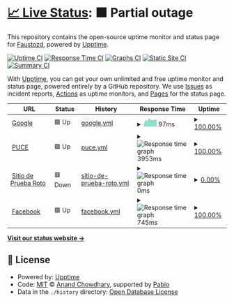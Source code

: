 # [📈 Live Status](https://Faustozd.github.io/Taller2GHA1): <!--live status--> **🟧 Partial outage**

This repository contains the open-source uptime monitor and status page for [Faustozd](https://Faustozd.github.io/Taller2GHA1), powered by [Upptime](https://github.com/upptime/upptime).

[![Uptime CI](https://github.com/Faustozd/Taller2GHA1/workflows/Uptime%20CI/badge.svg)](https://github.com/Faustozd/Taller2GHA1/actions?query=workflow%3A%22Uptime+CI%22)
[![Response Time CI](https://github.com/Faustozd/Taller2GHA1/workflows/Response%20Time%20CI/badge.svg)](https://github.com/Faustozd/Taller2GHA1/actions?query=workflow%3A%22Response+Time+CI%22)
[![Graphs CI](https://github.com/Faustozd/Taller2GHA1/workflows/Graphs%20CI/badge.svg)](https://github.com/Faustozd/Taller2GHA1/actions?query=workflow%3A%22Graphs+CI%22)
[![Static Site CI](https://github.com/Faustozd/Taller2GHA1/workflows/Static%20Site%20CI/badge.svg)](https://github.com/Faustozd/Taller2GHA1/actions?query=workflow%3A%22Static+Site+CI%22)
[![Summary CI](https://github.com/Faustozd/Taller2GHA1/workflows/Summary%20CI/badge.svg)](https://github.com/Faustozd/Taller2GHA1/actions?query=workflow%3A%22Summary+CI%22)

With [Upptime](https://upptime.js.org), you can get your own unlimited and free uptime monitor and status page, powered entirely by a GitHub repository. We use [Issues](https://github.com/Faustozd/Taller2GHA1/issues) as incident reports, [Actions](https://github.com/Faustozd/Taller2GHA1/actions) as uptime monitors, and [Pages](https://Faustozd.github.io/Taller2GHA1) for the status page.

<!--start: status pages-->
<!-- This summary is generated by Upptime (https://github.com/upptime/upptime) -->
<!-- Do not edit this manually, your changes will be overwritten -->
<!-- prettier-ignore -->
| URL | Status | History | Response Time | Uptime |
| --- | ------ | ------- | ------------- | ------ |
| <img alt="" src="https://icons.duckduckgo.com/ip3/www.google.com.ico" height="13"> [Google](https://www.google.com) | 🟩 Up | [google.yml](https://github.com/Faustozd/Taller2GHA2/commits/HEAD/history/google.yml) | <details><summary><img alt="Response time graph" src="./graphs/google/response-time-week.png" height="20"> 97ms</summary><br><a href="https://Faustozd.github.io/Taller2GHA1/history/google"><img alt="Response time 107" src="https://img.shields.io/endpoint?url=https%3A%2F%2Fraw.githubusercontent.com%2FFaustozd%2FTaller2GHA2%2FHEAD%2Fapi%2Fgoogle%2Fresponse-time.json"></a><br><a href="https://Faustozd.github.io/Taller2GHA1/history/google"><img alt="24-hour response time 86" src="https://img.shields.io/endpoint?url=https%3A%2F%2Fraw.githubusercontent.com%2FFaustozd%2FTaller2GHA2%2FHEAD%2Fapi%2Fgoogle%2Fresponse-time-day.json"></a><br><a href="https://Faustozd.github.io/Taller2GHA1/history/google"><img alt="7-day response time 97" src="https://img.shields.io/endpoint?url=https%3A%2F%2Fraw.githubusercontent.com%2FFaustozd%2FTaller2GHA2%2FHEAD%2Fapi%2Fgoogle%2Fresponse-time-week.json"></a><br><a href="https://Faustozd.github.io/Taller2GHA1/history/google"><img alt="30-day response time 107" src="https://img.shields.io/endpoint?url=https%3A%2F%2Fraw.githubusercontent.com%2FFaustozd%2FTaller2GHA2%2FHEAD%2Fapi%2Fgoogle%2Fresponse-time-month.json"></a><br><a href="https://Faustozd.github.io/Taller2GHA1/history/google"><img alt="1-year response time 107" src="https://img.shields.io/endpoint?url=https%3A%2F%2Fraw.githubusercontent.com%2FFaustozd%2FTaller2GHA2%2FHEAD%2Fapi%2Fgoogle%2Fresponse-time-year.json"></a></details> | <details><summary><a href="https://Faustozd.github.io/Taller2GHA1/history/google">100.00%</a></summary><a href="https://Faustozd.github.io/Taller2GHA1/history/google"><img alt="All-time uptime 100.00%" src="https://img.shields.io/endpoint?url=https%3A%2F%2Fraw.githubusercontent.com%2FFaustozd%2FTaller2GHA2%2FHEAD%2Fapi%2Fgoogle%2Fuptime.json"></a><br><a href="https://Faustozd.github.io/Taller2GHA1/history/google"><img alt="24-hour uptime 100.00%" src="https://img.shields.io/endpoint?url=https%3A%2F%2Fraw.githubusercontent.com%2FFaustozd%2FTaller2GHA2%2FHEAD%2Fapi%2Fgoogle%2Fuptime-day.json"></a><br><a href="https://Faustozd.github.io/Taller2GHA1/history/google"><img alt="7-day uptime 100.00%" src="https://img.shields.io/endpoint?url=https%3A%2F%2Fraw.githubusercontent.com%2FFaustozd%2FTaller2GHA2%2FHEAD%2Fapi%2Fgoogle%2Fuptime-week.json"></a><br><a href="https://Faustozd.github.io/Taller2GHA1/history/google"><img alt="30-day uptime 100.00%" src="https://img.shields.io/endpoint?url=https%3A%2F%2Fraw.githubusercontent.com%2FFaustozd%2FTaller2GHA2%2FHEAD%2Fapi%2Fgoogle%2Fuptime-month.json"></a><br><a href="https://Faustozd.github.io/Taller2GHA1/history/google"><img alt="1-year uptime 100.00%" src="https://img.shields.io/endpoint?url=https%3A%2F%2Fraw.githubusercontent.com%2FFaustozd%2FTaller2GHA2%2FHEAD%2Fapi%2Fgoogle%2Fuptime-year.json"></a></details>
| <img alt="" src="https://icons.duckduckgo.com/ip3/www.puce.edu.ec.ico" height="13"> [PUCE](https://www.puce.edu.ec) | 🟩 Up | [puce.yml](https://github.com/Faustozd/Taller2GHA2/commits/HEAD/history/puce.yml) | <details><summary><img alt="Response time graph" src="./graphs/puce/response-time-week.png" height="20"> 3953ms</summary><br><a href="https://Faustozd.github.io/Taller2GHA1/history/puce"><img alt="Response time 3961" src="https://img.shields.io/endpoint?url=https%3A%2F%2Fraw.githubusercontent.com%2FFaustozd%2FTaller2GHA2%2FHEAD%2Fapi%2Fpuce%2Fresponse-time.json"></a><br><a href="https://Faustozd.github.io/Taller2GHA1/history/puce"><img alt="24-hour response time 3748" src="https://img.shields.io/endpoint?url=https%3A%2F%2Fraw.githubusercontent.com%2FFaustozd%2FTaller2GHA2%2FHEAD%2Fapi%2Fpuce%2Fresponse-time-day.json"></a><br><a href="https://Faustozd.github.io/Taller2GHA1/history/puce"><img alt="7-day response time 3953" src="https://img.shields.io/endpoint?url=https%3A%2F%2Fraw.githubusercontent.com%2FFaustozd%2FTaller2GHA2%2FHEAD%2Fapi%2Fpuce%2Fresponse-time-week.json"></a><br><a href="https://Faustozd.github.io/Taller2GHA1/history/puce"><img alt="30-day response time 3961" src="https://img.shields.io/endpoint?url=https%3A%2F%2Fraw.githubusercontent.com%2FFaustozd%2FTaller2GHA2%2FHEAD%2Fapi%2Fpuce%2Fresponse-time-month.json"></a><br><a href="https://Faustozd.github.io/Taller2GHA1/history/puce"><img alt="1-year response time 3961" src="https://img.shields.io/endpoint?url=https%3A%2F%2Fraw.githubusercontent.com%2FFaustozd%2FTaller2GHA2%2FHEAD%2Fapi%2Fpuce%2Fresponse-time-year.json"></a></details> | <details><summary><a href="https://Faustozd.github.io/Taller2GHA1/history/puce">100.00%</a></summary><a href="https://Faustozd.github.io/Taller2GHA1/history/puce"><img alt="All-time uptime 100.00%" src="https://img.shields.io/endpoint?url=https%3A%2F%2Fraw.githubusercontent.com%2FFaustozd%2FTaller2GHA2%2FHEAD%2Fapi%2Fpuce%2Fuptime.json"></a><br><a href="https://Faustozd.github.io/Taller2GHA1/history/puce"><img alt="24-hour uptime 100.00%" src="https://img.shields.io/endpoint?url=https%3A%2F%2Fraw.githubusercontent.com%2FFaustozd%2FTaller2GHA2%2FHEAD%2Fapi%2Fpuce%2Fuptime-day.json"></a><br><a href="https://Faustozd.github.io/Taller2GHA1/history/puce"><img alt="7-day uptime 100.00%" src="https://img.shields.io/endpoint?url=https%3A%2F%2Fraw.githubusercontent.com%2FFaustozd%2FTaller2GHA2%2FHEAD%2Fapi%2Fpuce%2Fuptime-week.json"></a><br><a href="https://Faustozd.github.io/Taller2GHA1/history/puce"><img alt="30-day uptime 100.00%" src="https://img.shields.io/endpoint?url=https%3A%2F%2Fraw.githubusercontent.com%2FFaustozd%2FTaller2GHA2%2FHEAD%2Fapi%2Fpuce%2Fuptime-month.json"></a><br><a href="https://Faustozd.github.io/Taller2GHA1/history/puce"><img alt="1-year uptime 100.00%" src="https://img.shields.io/endpoint?url=https%3A%2F%2Fraw.githubusercontent.com%2FFaustozd%2FTaller2GHA2%2FHEAD%2Fapi%2Fpuce%2Fuptime-year.json"></a></details>
| <img alt="" src="https://icons.duckduckgo.com/ip3/sitio-que-no-existe.abc.ico" height="13"> [Sitio de Prueba Roto](https://sitio-que-no-existe.abc) | 🟥 Down | [sitio-de-prueba-roto.yml](https://github.com/Faustozd/Taller2GHA2/commits/HEAD/history/sitio-de-prueba-roto.yml) | <details><summary><img alt="Response time graph" src="./graphs/sitio-de-prueba-roto/response-time-week.png" height="20"> 0ms</summary><br><a href="https://Faustozd.github.io/Taller2GHA1/history/sitio-de-prueba-roto"><img alt="Response time 0" src="https://img.shields.io/endpoint?url=https%3A%2F%2Fraw.githubusercontent.com%2FFaustozd%2FTaller2GHA2%2FHEAD%2Fapi%2Fsitio-de-prueba-roto%2Fresponse-time.json"></a><br><a href="https://Faustozd.github.io/Taller2GHA1/history/sitio-de-prueba-roto"><img alt="24-hour response time 0" src="https://img.shields.io/endpoint?url=https%3A%2F%2Fraw.githubusercontent.com%2FFaustozd%2FTaller2GHA2%2FHEAD%2Fapi%2Fsitio-de-prueba-roto%2Fresponse-time-day.json"></a><br><a href="https://Faustozd.github.io/Taller2GHA1/history/sitio-de-prueba-roto"><img alt="7-day response time 0" src="https://img.shields.io/endpoint?url=https%3A%2F%2Fraw.githubusercontent.com%2FFaustozd%2FTaller2GHA2%2FHEAD%2Fapi%2Fsitio-de-prueba-roto%2Fresponse-time-week.json"></a><br><a href="https://Faustozd.github.io/Taller2GHA1/history/sitio-de-prueba-roto"><img alt="30-day response time 0" src="https://img.shields.io/endpoint?url=https%3A%2F%2Fraw.githubusercontent.com%2FFaustozd%2FTaller2GHA2%2FHEAD%2Fapi%2Fsitio-de-prueba-roto%2Fresponse-time-month.json"></a><br><a href="https://Faustozd.github.io/Taller2GHA1/history/sitio-de-prueba-roto"><img alt="1-year response time 0" src="https://img.shields.io/endpoint?url=https%3A%2F%2Fraw.githubusercontent.com%2FFaustozd%2FTaller2GHA2%2FHEAD%2Fapi%2Fsitio-de-prueba-roto%2Fresponse-time-year.json"></a></details> | <details><summary><a href="https://Faustozd.github.io/Taller2GHA1/history/sitio-de-prueba-roto">0.00%</a></summary><a href="https://Faustozd.github.io/Taller2GHA1/history/sitio-de-prueba-roto"><img alt="All-time uptime 0.00%" src="https://img.shields.io/endpoint?url=https%3A%2F%2Fraw.githubusercontent.com%2FFaustozd%2FTaller2GHA2%2FHEAD%2Fapi%2Fsitio-de-prueba-roto%2Fuptime.json"></a><br><a href="https://Faustozd.github.io/Taller2GHA1/history/sitio-de-prueba-roto"><img alt="24-hour uptime 0.00%" src="https://img.shields.io/endpoint?url=https%3A%2F%2Fraw.githubusercontent.com%2FFaustozd%2FTaller2GHA2%2FHEAD%2Fapi%2Fsitio-de-prueba-roto%2Fuptime-day.json"></a><br><a href="https://Faustozd.github.io/Taller2GHA1/history/sitio-de-prueba-roto"><img alt="7-day uptime 0.00%" src="https://img.shields.io/endpoint?url=https%3A%2F%2Fraw.githubusercontent.com%2FFaustozd%2FTaller2GHA2%2FHEAD%2Fapi%2Fsitio-de-prueba-roto%2Fuptime-week.json"></a><br><a href="https://Faustozd.github.io/Taller2GHA1/history/sitio-de-prueba-roto"><img alt="30-day uptime 0.00%" src="https://img.shields.io/endpoint?url=https%3A%2F%2Fraw.githubusercontent.com%2FFaustozd%2FTaller2GHA2%2FHEAD%2Fapi%2Fsitio-de-prueba-roto%2Fuptime-month.json"></a><br><a href="https://Faustozd.github.io/Taller2GHA1/history/sitio-de-prueba-roto"><img alt="1-year uptime 0.00%" src="https://img.shields.io/endpoint?url=https%3A%2F%2Fraw.githubusercontent.com%2FFaustozd%2FTaller2GHA2%2FHEAD%2Fapi%2Fsitio-de-prueba-roto%2Fuptime-year.json"></a></details>
| <img alt="" src="https://icons.duckduckgo.com/ip3/facebook.com.ico" height="13"> [Facebook](https://facebook.com) | 🟩 Up | [facebook.yml](https://github.com/Faustozd/Taller2GHA2/commits/HEAD/history/facebook.yml) | <details><summary><img alt="Response time graph" src="./graphs/facebook/response-time-week.png" height="20"> 745ms</summary><br><a href="https://Faustozd.github.io/Taller2GHA1/history/facebook"><img alt="Response time 612" src="https://img.shields.io/endpoint?url=https%3A%2F%2Fraw.githubusercontent.com%2FFaustozd%2FTaller2GHA2%2FHEAD%2Fapi%2Ffacebook%2Fresponse-time.json"></a><br><a href="https://Faustozd.github.io/Taller2GHA1/history/facebook"><img alt="24-hour response time 540" src="https://img.shields.io/endpoint?url=https%3A%2F%2Fraw.githubusercontent.com%2FFaustozd%2FTaller2GHA2%2FHEAD%2Fapi%2Ffacebook%2Fresponse-time-day.json"></a><br><a href="https://Faustozd.github.io/Taller2GHA1/history/facebook"><img alt="7-day response time 745" src="https://img.shields.io/endpoint?url=https%3A%2F%2Fraw.githubusercontent.com%2FFaustozd%2FTaller2GHA2%2FHEAD%2Fapi%2Ffacebook%2Fresponse-time-week.json"></a><br><a href="https://Faustozd.github.io/Taller2GHA1/history/facebook"><img alt="30-day response time 612" src="https://img.shields.io/endpoint?url=https%3A%2F%2Fraw.githubusercontent.com%2FFaustozd%2FTaller2GHA2%2FHEAD%2Fapi%2Ffacebook%2Fresponse-time-month.json"></a><br><a href="https://Faustozd.github.io/Taller2GHA1/history/facebook"><img alt="1-year response time 612" src="https://img.shields.io/endpoint?url=https%3A%2F%2Fraw.githubusercontent.com%2FFaustozd%2FTaller2GHA2%2FHEAD%2Fapi%2Ffacebook%2Fresponse-time-year.json"></a></details> | <details><summary><a href="https://Faustozd.github.io/Taller2GHA1/history/facebook">100.00%</a></summary><a href="https://Faustozd.github.io/Taller2GHA1/history/facebook"><img alt="All-time uptime 100.00%" src="https://img.shields.io/endpoint?url=https%3A%2F%2Fraw.githubusercontent.com%2FFaustozd%2FTaller2GHA2%2FHEAD%2Fapi%2Ffacebook%2Fuptime.json"></a><br><a href="https://Faustozd.github.io/Taller2GHA1/history/facebook"><img alt="24-hour uptime 100.00%" src="https://img.shields.io/endpoint?url=https%3A%2F%2Fraw.githubusercontent.com%2FFaustozd%2FTaller2GHA2%2FHEAD%2Fapi%2Ffacebook%2Fuptime-day.json"></a><br><a href="https://Faustozd.github.io/Taller2GHA1/history/facebook"><img alt="7-day uptime 100.00%" src="https://img.shields.io/endpoint?url=https%3A%2F%2Fraw.githubusercontent.com%2FFaustozd%2FTaller2GHA2%2FHEAD%2Fapi%2Ffacebook%2Fuptime-week.json"></a><br><a href="https://Faustozd.github.io/Taller2GHA1/history/facebook"><img alt="30-day uptime 100.00%" src="https://img.shields.io/endpoint?url=https%3A%2F%2Fraw.githubusercontent.com%2FFaustozd%2FTaller2GHA2%2FHEAD%2Fapi%2Ffacebook%2Fuptime-month.json"></a><br><a href="https://Faustozd.github.io/Taller2GHA1/history/facebook"><img alt="1-year uptime 100.00%" src="https://img.shields.io/endpoint?url=https%3A%2F%2Fraw.githubusercontent.com%2FFaustozd%2FTaller2GHA2%2FHEAD%2Fapi%2Ffacebook%2Fuptime-year.json"></a></details>

<!--end: status pages-->

[**Visit our status website →**](https://Faustozd.github.io/Taller2GHA1)

## 📄 License

- Powered by: [Upptime](https://github.com/upptime/upptime)
- Code: [MIT](./LICENSE) © [Anand Chowdhary](https://anandchowdhary.com), supported by [Pabio](https://pabio.com)
- Data in the `./history` directory: [Open Database License](https://opendatacommons.org/licenses/odbl/1-0/)
